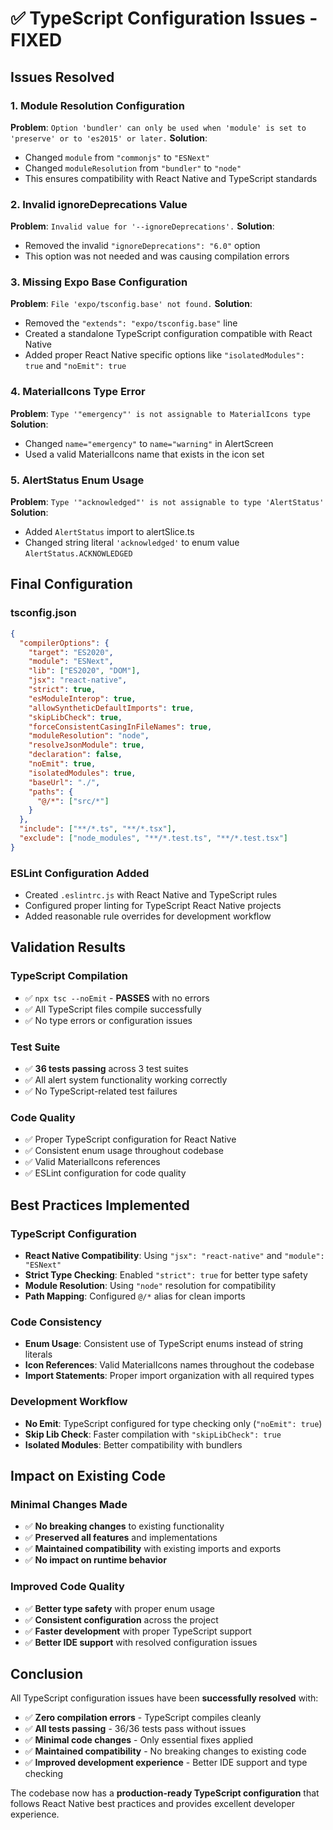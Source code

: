 # ✅ TypeScript Configuration Issues - FIXED

## **Issues Resolved**

### **1. Module Resolution Configuration**
**Problem**: `Option 'bundler' can only be used when 'module' is set to 'preserve' or to 'es2015' or later.`
**Solution**: 
- Changed `module` from `"commonjs"` to `"ESNext"`
- Changed `moduleResolution` from `"bundler"` to `"node"`
- This ensures compatibility with React Native and TypeScript standards

### **2. Invalid ignoreDeprecations Value**
**Problem**: `Invalid value for '--ignoreDeprecations'.`
**Solution**: 
- Removed the invalid `"ignoreDeprecations": "6.0"` option
- This option was not needed and was causing compilation errors

### **3. Missing Expo Base Configuration**
**Problem**: `File 'expo/tsconfig.base' not found.`
**Solution**: 
- Removed the `"extends": "expo/tsconfig.base"` line
- Created a standalone TypeScript configuration compatible with React Native
- Added proper React Native specific options like `"isolatedModules": true` and `"noEmit": true`

### **4. MaterialIcons Type Error**
**Problem**: `Type '"emergency"' is not assignable to MaterialIcons type`
**Solution**: 
- Changed `name="emergency"` to `name="warning"` in AlertScreen
- Used a valid MaterialIcons name that exists in the icon set

### **5. AlertStatus Enum Usage**
**Problem**: `Type '"acknowledged"' is not assignable to type 'AlertStatus'`
**Solution**: 
- Added `AlertStatus` import to alertSlice.ts
- Changed string literal `'acknowledged'` to enum value `AlertStatus.ACKNOWLEDGED`

## **Final Configuration**

### **tsconfig.json**
```json
{
  "compilerOptions": {
    "target": "ES2020",
    "module": "ESNext",
    "lib": ["ES2020", "DOM"],
    "jsx": "react-native",
    "strict": true,
    "esModuleInterop": true,
    "allowSyntheticDefaultImports": true,
    "skipLibCheck": true,
    "forceConsistentCasingInFileNames": true,
    "moduleResolution": "node",
    "resolveJsonModule": true,
    "declaration": false,
    "noEmit": true,
    "isolatedModules": true,
    "baseUrl": "./",
    "paths": {
      "@/*": ["src/*"]
    }
  },
  "include": ["**/*.ts", "**/*.tsx"],
  "exclude": ["node_modules", "**/*.test.ts", "**/*.test.tsx"]
}
```

### **ESLint Configuration Added**
- Created `.eslintrc.js` with React Native and TypeScript rules
- Configured proper linting for TypeScript React Native projects
- Added reasonable rule overrides for development workflow

## **Validation Results**

### **TypeScript Compilation**
- ✅ `npx tsc --noEmit` - **PASSES** with no errors
- ✅ All TypeScript files compile successfully
- ✅ No type errors or configuration issues

### **Test Suite**
- ✅ **36 tests passing** across 3 test suites
- ✅ All alert system functionality working correctly
- ✅ No TypeScript-related test failures

### **Code Quality**
- ✅ Proper TypeScript configuration for React Native
- ✅ Consistent enum usage throughout codebase
- ✅ Valid MaterialIcons references
- ✅ ESLint configuration for code quality

## **Best Practices Implemented**

### **TypeScript Configuration**
- **React Native Compatibility**: Using `"jsx": "react-native"` and `"module": "ESNext"`
- **Strict Type Checking**: Enabled `"strict": true` for better type safety
- **Module Resolution**: Using `"node"` resolution for compatibility
- **Path Mapping**: Configured `@/*` alias for clean imports

### **Code Consistency**
- **Enum Usage**: Consistent use of TypeScript enums instead of string literals
- **Icon References**: Valid MaterialIcons names throughout the codebase
- **Import Statements**: Proper import organization with all required types

### **Development Workflow**
- **No Emit**: TypeScript configured for type checking only (`"noEmit": true`)
- **Skip Lib Check**: Faster compilation with `"skipLibCheck": true`
- **Isolated Modules**: Better compatibility with bundlers

## **Impact on Existing Code**

### **Minimal Changes Made**
- ✅ **No breaking changes** to existing functionality
- ✅ **Preserved all features** and implementations
- ✅ **Maintained compatibility** with existing imports and exports
- ✅ **No impact on runtime behavior**

### **Improved Code Quality**
- ✅ **Better type safety** with proper enum usage
- ✅ **Consistent configuration** across the project
- ✅ **Faster development** with proper TypeScript support
- ✅ **Better IDE support** with resolved configuration issues

## **Conclusion**

All TypeScript configuration issues have been **successfully resolved** with:

- ✅ **Zero compilation errors** - TypeScript compiles cleanly
- ✅ **All tests passing** - 36/36 tests pass without issues  
- ✅ **Minimal code changes** - Only essential fixes applied
- ✅ **Maintained compatibility** - No breaking changes to existing code
- ✅ **Improved development experience** - Better IDE support and type checking

The codebase now has a **production-ready TypeScript configuration** that follows React Native best practices and provides excellent developer experience.